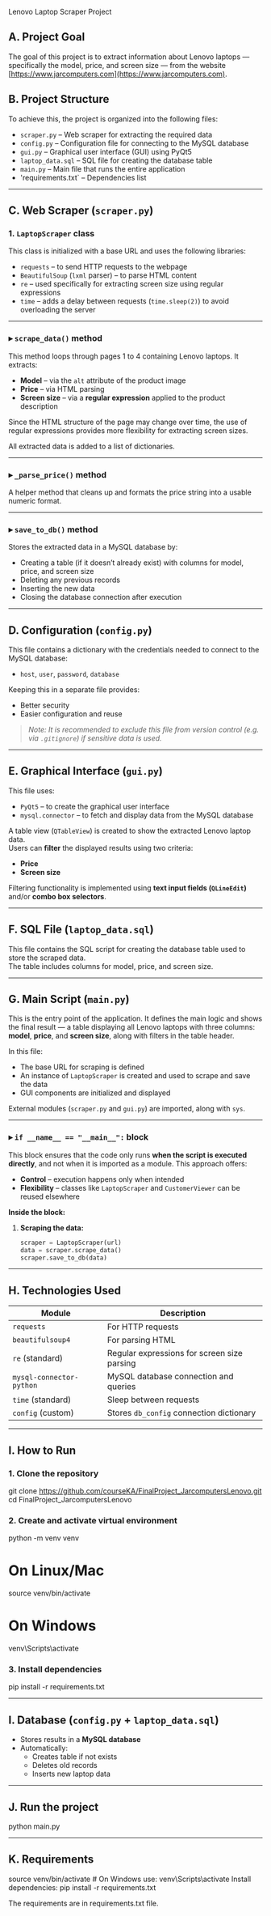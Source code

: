 Lenovo Laptop Scraper Project

## A. Project Goal

The goal of this project is to extract information about Lenovo laptops — specifically the model, price, and screen size — from the website [https://www.jarcomputers.com](https://www.jarcomputers.com).  

## B. Project Structure
To achieve this, the project is organized into the following files:

- `scraper.py` – Web scraper for extracting the required data  
- `config.py` – Configuration file for connecting to the MySQL database  
- `gui.py` – Graphical user interface (GUI) using PyQt5  
- `laptop_data.sql` – SQL file for creating the database table  
- `main.py` – Main file that runs the entire application
- 'requirements.txt` – Dependencies list  

---

## C. Web Scraper (`scraper.py`)

### 1. `LaptopScraper` class

This class is initialized with a base URL and uses the following libraries:

- `requests` – to send HTTP requests to the webpage  
- `BeautifulSoup` (`lxml` parser) – to parse HTML content  
- `re` – used specifically for extracting screen size using regular expressions  
- `time` – adds a delay between requests (`time.sleep(2)`) to avoid overloading the server  

---

### ▸ `scrape_data()` method

This method loops through pages 1 to 4 containing Lenovo laptops. It extracts:

- **Model** – via the `alt` attribute of the product image  
- **Price** – via HTML parsing  
- **Screen size** – via a **regular expression** applied to the product description  

Since the HTML structure of the page may change over time, the use of regular expressions provides more flexibility for extracting screen sizes.

All extracted data is added to a list of dictionaries.

---

### ▸ `_parse_price()` method

A helper method that cleans up and formats the price string into a usable numeric format.

---

### ▸ `save_to_db()` method

Stores the extracted data in a MySQL database by:

- Creating a table (if it doesn’t already exist) with columns for model, price, and screen size  
- Deleting any previous records  
- Inserting the new data  
- Closing the database connection after execution

---

## D. Configuration (`config.py`)

This file contains a dictionary with the credentials needed to connect to the MySQL database:

- `host`, `user`, `password`, `database`

Keeping this in a separate file provides:

- Better security  
- Easier configuration and reuse  

> _Note: It is recommended to exclude this file from version control (e.g. via `.gitignore`) if sensitive data is used._

---

## E. Graphical Interface (`gui.py`)

This file uses:

- `PyQt5` – to create the graphical user interface  
- `mysql.connector` – to fetch and display data from the MySQL database  

A table view (`QTableView`) is created to show the extracted Lenovo laptop data.  
Users can **filter** the displayed results using two criteria:

- **Price**  
- **Screen size**

Filtering functionality is implemented using **text input fields (`QLineEdit`)** and/or **combo box selectors**.

---

## F. SQL File (`laptop_data.sql`)

This file contains the SQL script for creating the database table used to store the scraped data.  
The table includes columns for model, price, and screen size.

---

## G. Main Script (`main.py`)

This is the entry point of the application. It defines the main logic and shows the final result — a table displaying all Lenovo laptops with three columns: **model**, **price**, and **screen size**, along with filters in the table header.

In this file:

- The base URL for scraping is defined  
- An instance of `LaptopScraper` is created and used to scrape and save the data  
- GUI components are initialized and displayed  

External modules (`scraper.py` and `gui.py`) are imported, along with `sys`.

---

### ▸ `if __name__ == "__main__":` block

This block ensures that the code only runs **when the script is executed directly**, and not when it is imported as a module. This approach offers:

- **Control** – execution happens only when intended  
- **Flexibility** – classes like `LaptopScraper` and `CustomerViewer` can be reused elsewhere

**Inside the block:**

1. **Scraping the data:**
   ```python
   scraper = LaptopScraper(url)
   data = scraper.scrape_data()
   scraper.save_to_db(data)

---

## H. Technologies Used

| Module                 | Description                                 |
|------------------------|---------------------------------------------|
| `requests`             | For HTTP requests                           |
| `beautifulsoup4`       | For parsing HTML                            |
| `re` (standard)        | Regular expressions for screen size parsing |
| `mysql-connector-python` | MySQL database connection and queries    |
| `time` (standard)      | Sleep between requests                      |
| `config` (custom)      | Stores `db_config` connection dictionary    |

---

## I. How to Run

### 1. Clone the repository

git clone https://github.com/courseKA/FinalProject_JarcomputersLenovo.git
cd FinalProject_JarcomputersLenovo

### 2. Create and activate virtual environment

python -m venv venv
# On Linux/Mac
source venv/bin/activate
# On Windows
venv\Scripts\activate

### 3. Install dependencies

pip install -r requirements.txt

---

## I. Database (`config.py` + `laptop_data.sql`)
- Stores results in a **MySQL database**
- Automatically:
  - Creates table if not exists
  - Deletes old records
  - Inserts new laptop data

---


## **J. Run the project**

python main.py
    
---

## **K. Requirements**

source venv/bin/activate  # On Windows use: venv\Scripts\activate
Install dependencies:
pip install -r requirements.txt

The requirements are in requirements.txt file.

